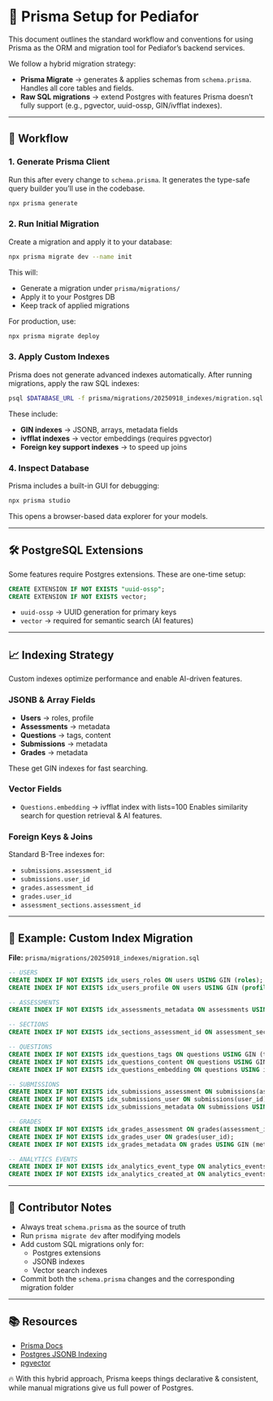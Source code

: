 
# 📂 Prisma Setup for Pediafor

This document outlines the standard workflow and conventions for using Prisma as the ORM and migration tool for Pediafor’s backend services.

We follow a hybrid migration strategy:

- **Prisma Migrate** → generates & applies schemas from `schema.prisma`. Handles all core tables and fields.
- **Raw SQL migrations** → extend Postgres with features Prisma doesn’t fully support (e.g., pgvector, uuid-ossp, GIN/ivfflat indexes).

---

## 🚀 Workflow

### 1. Generate Prisma Client
Run this after every change to `schema.prisma`.
It generates the type-safe query builder you’ll use in the codebase.

```bash
npx prisma generate
```

### 2. Run Initial Migration
Create a migration and apply it to your database:

```bash
npx prisma migrate dev --name init
```

This will:

- Generate a migration under `prisma/migrations/`
- Apply it to your Postgres DB
- Keep track of applied migrations

For production, use:

```bash
npx prisma migrate deploy
```

### 3. Apply Custom Indexes
Prisma does not generate advanced indexes automatically.
After running migrations, apply the raw SQL indexes:

```bash
psql $DATABASE_URL -f prisma/migrations/20250918_indexes/migration.sql
```

These include:

- **GIN indexes** → JSONB, arrays, metadata fields
- **ivfflat indexes** → vector embeddings (requires pgvector)
- **Foreign key support indexes** → to speed up joins

### 4. Inspect Database
Prisma includes a built-in GUI for debugging:

```bash
npx prisma studio
```

This opens a browser-based data explorer for your models.

---

## 🛠 PostgreSQL Extensions

Some features require Postgres extensions. These are one-time setup:

```sql
CREATE EXTENSION IF NOT EXISTS "uuid-ossp";
CREATE EXTENSION IF NOT EXISTS vector;
```

- `uuid-ossp` → UUID generation for primary keys
- `vector` → required for semantic search (AI features)

---

## 📈 Indexing Strategy

Custom indexes optimize performance and enable AI-driven features.

### JSONB & Array Fields

- **Users** → roles, profile
- **Assessments** → metadata
- **Questions** → tags, content
- **Submissions** → metadata
- **Grades** → metadata

These get GIN indexes for fast searching.

### Vector Fields

- `Questions.embedding` → ivfflat index with lists=100
	Enables similarity search for question retrieval & AI features.

### Foreign Keys & Joins

Standard B-Tree indexes for:

- `submissions.assessment_id`
- `submissions.user_id`
- `grades.assessment_id`
- `grades.user_id`
- `assessment_sections.assessment_id`

---

## 📄 Example: Custom Index Migration

**File:** `prisma/migrations/20250918_indexes/migration.sql`

```sql
-- USERS
CREATE INDEX IF NOT EXISTS idx_users_roles ON users USING GIN (roles);
CREATE INDEX IF NOT EXISTS idx_users_profile ON users USING GIN (profile);

-- ASSESSMENTS
CREATE INDEX IF NOT EXISTS idx_assessments_metadata ON assessments USING GIN (metadata);

-- SECTIONS
CREATE INDEX IF NOT EXISTS idx_sections_assessment_id ON assessment_sections(assessment_id);

-- QUESTIONS
CREATE INDEX IF NOT EXISTS idx_questions_tags ON questions USING GIN (tags);
CREATE INDEX IF NOT EXISTS idx_questions_content ON questions USING GIN (content);
CREATE INDEX IF NOT EXISTS idx_questions_embedding ON questions USING ivfflat (embedding) WITH (lists = 100);

-- SUBMISSIONS
CREATE INDEX IF NOT EXISTS idx_submissions_assessment ON submissions(assessment_id);
CREATE INDEX IF NOT EXISTS idx_submissions_user ON submissions(user_id);
CREATE INDEX IF NOT EXISTS idx_submissions_metadata ON submissions USING GIN (metadata);

-- GRADES
CREATE INDEX IF NOT EXISTS idx_grades_assessment ON grades(assessment_id);
CREATE INDEX IF NOT EXISTS idx_grades_user ON grades(user_id);
CREATE INDEX IF NOT EXISTS idx_grades_metadata ON grades USING GIN (metadata);

-- ANALYTICS EVENTS
CREATE INDEX IF NOT EXISTS idx_analytics_event_type ON analytics_events(event_type);
CREATE INDEX IF NOT EXISTS idx_analytics_created_at ON analytics_events(created_at);
```

---

## 🔑 Contributor Notes

- Always treat `schema.prisma` as the source of truth
- Run `prisma migrate dev` after modifying models
- Add custom SQL migrations only for:
	- Postgres extensions
	- JSONB indexes
	- Vector search indexes
- Commit both the `schema.prisma` changes and the corresponding migration folder

---

## 📚 Resources

- [Prisma Docs](https://www.prisma.io/docs/)
- [Postgres JSONB Indexing](https://www.postgresql.org/docs/current/datatype-json.html)
- [pgvector](https://github.com/pgvector/pgvector)

🔥 With this hybrid approach, Prisma keeps things declarative & consistent, while manual migrations give us full power of Postgres.